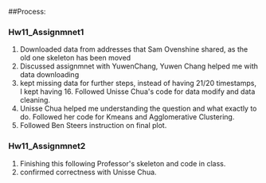 ##Process:
### Hw11_Assignmnet1
1. Downloaded data from addresses that Sam Ovenshine shared, as the old one skeleton has been moved
2. Discussed assignmnet with YuwenChang, Yuwen Chang helped me with data downloading
3. kept missing data for further steps, instead of having 21/20 timestamps, I kept having 16. Followed Unisse Chua's code for data modify and data cleaning. 
4. Unisse Chua helped me understanding the question and what exactly to do. Followed her code for Kmeans and Agglomerative Clustering. 
5. Followed Ben Steers instruction on final plot. 

### Hw11_Assignmnet2
1. Finishing this following Professor's skeleton and code in class. 
2. confirmed correctness with Unisse Chua. 
